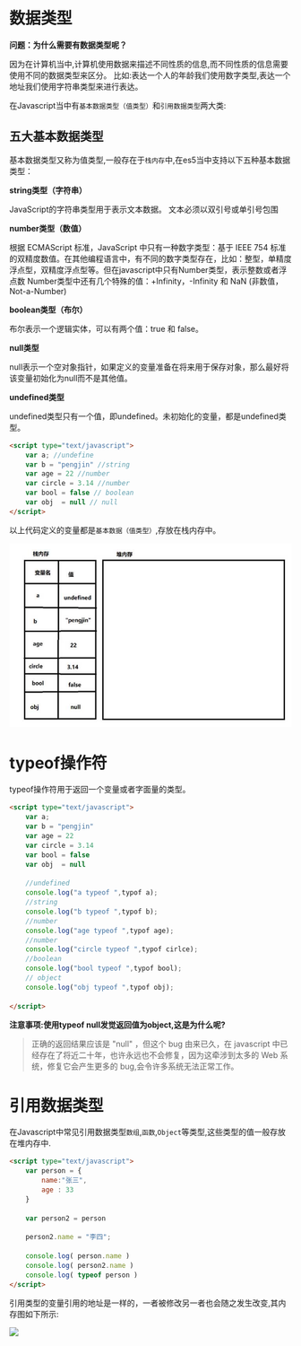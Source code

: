 # 数据类型

**问题：为什么需要有数据类型呢？**

因为在计算机当中,计算机使用数据来描述不同性质的信息,而不同性质的信息需要使用不同的数据类型来区分。
比如:表达一个人的年龄我们使用数字类型,表达一个地址我们使用字符串类型来进行表达。

在Javascript当中有`基本数据类型（值类型）`和`引用数据类型`两大类:

## 五大基本数据类型

基本数据类型又称为值类型,一般存在于`栈内存`中,在es5当中支持以下五种基本数据类型：

**string类型（字符串）**

JavaScript的字符串类型用于表示文本数据。
文本必须以双引号或单引号包围

**number类型（数值）**

根据 ECMAScript 标准，JavaScript 中只有一种数字类型：基于 IEEE 754 标准的双精度数值。在其他编程语言中，有不同的数字类型存在，比如：整型，单精度浮点型，双精度浮点型等。但在javascript中只有Number类型，表示整数或者浮点数
Number类型中还有几个特殊的值：+Infinity，-Infinity 和 NaN (非数值，Not-a-Number)

**boolean类型（布尔）**

布尔表示一个逻辑实体，可以有两个值：true 和 false。

**null类型**

null表示一个空对象指针，如果定义的变量准备在将来用于保存对象，那么最好将该变量初始化为null而不是其他值。

**undefined类型**

undefined类型只有一个值，即undefined。未初始化的变量，都是undefined类型。

```html
<script type="text/javascript">
	var a; //undefine
	var b = "pengjin" //string
	var age = 22 //number
	var circle = 3.14 //number
	var bool = false // boolean
	var obj  = null // null
</script>
```

以上代码定义的变量都是`基本数据（值类型）`,存放在栈内存中。

![](./images/zhanneicun_1.jpg)


# typeof操作符

typeof操作符用于返回一个变量或者字面量的类型。

```html
<script type="text/javascript">
	var a; 
	var b = "pengjin"
	var age = 22
	var circle = 3.14
	var bool = false
	var obj  = null 
	
	//undefined
	console.log("a typeof ",typof a);
	//string
	console.log("b typeof ",typof b);
	//number
	console.log("age typeof ",typof age);
	//number
	console.log("circle typeof ",typof cirlce);
	//boolean
	console.log("bool typeof ",typof bool);
	// object
	console.log("obj typeof ",typof obj);

</script>
```

**注意事项:使用typeof null发觉返回值为object,这是为什么呢?**

> 正确的返回结果应该是 "null" ，但这个 bug 由来已久，在 javascript  中已经存在了将近二十年，也许永远也不会修复，因为这牵涉到太多的 Web 系统，修复它会产生更多的 bug,会令许多系统无法正常工作。

# 引用数据类型

在Javascript中常见引用数据类型`数组`,`函数`,`Object`等类型,这些类型的值一般存放在堆内存中.

```html
<script type="text/javascript">
	var person = {
		name:"张三",
		age : 33
	}

	var person2 = person

	person2.name = "李四";

	console.log( person.name )
	console.log( person2.name )
	console.log( typeof person )
</script>
```

引用类型的变量引用的地址是一样的，一者被修改另一者也会随之发生改变,其内存图如下所示:

![](./images/duineicun_1.jpg)

